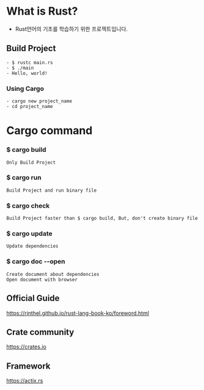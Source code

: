 # What is Rust?

- Rust언어의 기초를 학습하기 위한 프로젝트입니다.

## Build Project
    - $ rustc main.rs
    - $ ./main
    - Hello, world!

### Using Cargo
    - cargo new project_name
    - cd project_name

# Cargo command

### $ cargo build
    Only Build Project

### $ cargo run
    Build Project and run binary file

### $ cargo check
    Build Project faster than $ cargo build, But, don't create binary file

### $ cargo update
    Update dependencies

### $ cargo doc --open
    Create document about dependencies
    Open document with browser

## Official Guide
https://rinthel.github.io/rust-lang-book-ko/foreword.html

## Crate community
https://crates.io

## Framework
https://actix.rs

